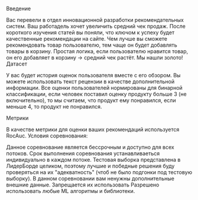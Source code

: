 Введение

Вас перевели в отдел инновационной разработки рекомендательных систем. Ваш работадель хочет увеличить средний чек продаж. После короткого изучения статей вы поняли, что ключом к успеху будет качественные рекомендации на сайте. Чем лучше вы сможете рекомендовать товар пользователю, тем чаще он будет добавлять товары в корзину. Простая логика, если пользователю нравится товар, он его добавляет в корзину -> средний чек растёт. Мы нашли золото!
Датасет

У вас будет история оценок пользователя вместе с его обзором. Вы можете использовать текст рецензии в качестве дополнительной информации. Все оценки пользователей нормированы для бинарной классификации, если человек поставил оценку продукту больше 3 (не включительно), то мы считаем, что продукт ему понравился, если меньше 4, то продукт не понравился.

Метрики

В качестве метрики для оценки ваших рекомендаций используется RocAuc.
Условия соревнования:

Данное соревнование является бессрочным и доступно для всех потоков.
Срок выполнения соревнования устанавливаеться индивидуально в каждом потоке.
Тестовая выборка представлена в ЛидерБорде целиком, поэтому лучшие и победные решения буду проверяться на их "адекватность" (чтоб не было подгонки под тестовую выборку).
В данном соревновании вам ненужны дополнительные внешние данные. Запрещается их использовать
Разрешено использовать любые ML алгоритмы и библиотеки. 
